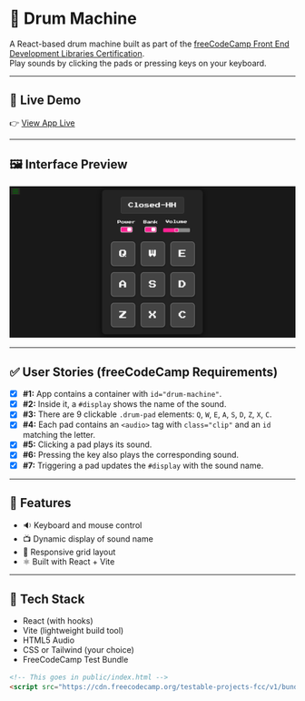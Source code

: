 # 🥁 Drum Machine

A React-based drum machine built as part of the [freeCodeCamp Front End Development Libraries Certification](https://www.freecodecamp.org/learn/front-end-development-libraries/#front-end-development-libraries-projects).  
Play sounds by clicking the pads or pressing keys on your keyboard.

---

## 🔗 Live Demo

👉 [View App Live]([https://drum-machine-nu-amber.vercel.app/])

---

## 🖼️ Interface Preview

![Drum Machine Interface](./drum-machine-preview.png)

---

## ✅ User Stories (freeCodeCamp Requirements)

- [x] **#1:** App contains a container with `id="drum-machine"`.
- [x] **#2:** Inside it, a `#display` shows the name of the sound.
- [x] **#3:** There are 9 clickable `.drum-pad` elements: `Q`, `W`, `E`, `A`, `S`, `D`, `Z`, `X`, `C`.
- [x] **#4:** Each pad contains an `<audio>` tag with `class="clip"` and an `id` matching the letter.
- [x] **#5:** Clicking a pad plays its sound.
- [x] **#6:** Pressing the key also plays the corresponding sound.
- [x] **#7:** Triggering a pad updates the `#display` with the sound name.

---

## 🧠 Features

- 🔉 Keyboard and mouse control
- 📺 Dynamic display of sound name
- 🎹 Responsive grid layout
- ⚛️ Built with React + Vite

---

## 🧩 Tech Stack

- React (with hooks)
- Vite (lightweight build tool)
- HTML5 Audio
- CSS or Tailwind (your choice)
- FreeCodeCamp Test Bundle

```html
<!-- This goes in public/index.html -->
<script src="https://cdn.freecodecamp.org/testable-projects-fcc/v1/bundle.js"></script>
